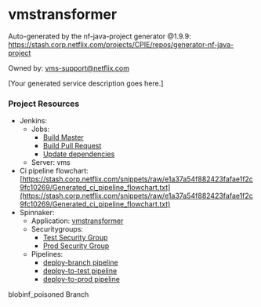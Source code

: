 vmstransformer 
===================================

Auto-generated by the nf-java-project generator @1.9.9:
https://stash.corp.netflix.com/projects/CPIE/repos/generator-nf-java-project

Owned by: vms-support@netflix.com

[Your generated service description goes here.]

### Project Resources

- Jenkins:
    - Jobs:
        - [Build Master](https://vms.builds.test.netflix.net/job/VMS-vmstransformer-build-master)
        - [Build Pull Request](https://vms.builds.test.netflix.net/job/VMS-vmstransformer-build-pull-request)
        - [Update dependencies](https://vms.builds.test.netflix.net/job/VMS-vmstransformer-update-dependencies-lock)
    - Server: vms
- Ci pipeline flowchart: [https://stash.corp.netflix.com/snippets/raw/e1a37a54f882423fafae1f2c9fc10269/Generated_ci_pipeline_flowchart.txt](https://stash.corp.netflix.com/snippets/raw/e1a37a54f882423fafae1f2c9fc10269/Generated_ci_pipeline_flowchart.txt)
- Spinnaker:
    - Application: [vmstransformer](http://spinnaker.prod.netflix.net/#/applications/vmstransformer)
    - Securitygroups:
        - [Test Security Group](http://spinnaker.prod.netflix.net/#/applications/vmstransformer/securityGroups)
        - [Prod Security Group](http://spinnaker.prod.netflix.net/#/applications/vmstransformer/securityGroups)
    - Pipelines:
        - [deploy-branch pipeline](http://spinnaker.prod.netflix.net/#/applications/vmstransformer/executions?pipeline=deploy-branch)
        - [deploy-to-test pipeline](http://spinnaker.prod.netflix.net/#/applications/vmstransformer/executions?pipeline=deploy-to-test)
        - [deploy-to-prod pipeline](http://spinnaker.prod.netflix.net/#/applications/vmstransformer/executions?pipeline=deploy-to-prod)

blobinf_poisoned Branch

